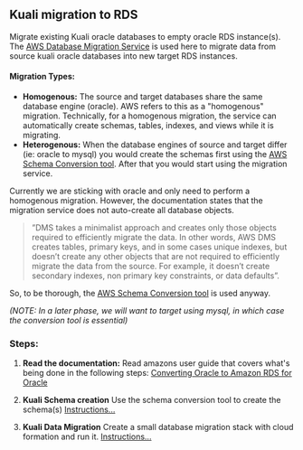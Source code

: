 ## Kuali migration to RDS

Migrate existing Kuali oracle databases to empty oracle RDS instance(s).
The [AWS Database Migration Service](https://docs.aws.amazon.com/dms/latest/userguide/Welcome.html) is used here to migrate data from source kuali oracle databases into new target RDS instances.

#### Migration Types:

- **Homogenous:** The source and target databases share the same database engine (oracle). AWS refers to this as a "homogenous" migration.
  Technically, for a homogenous migration, the service can automatically create schemas, tables, indexes, and views while it is migrating. 
- **Heterogenous:** When the database engines of source and target differ (ie: oracle to mysql) you would create the schemas first using the [AWS Schema Conversion tool](https://docs.aws.amazon.com/SchemaConversionTool/latest/userguide/CHAP_Welcome.html). After that you would start using the migration service.

Currently we are sticking with oracle and only need to perform a homogenous migration.
However, the documentation states that the migration service does not auto-create all database objects.

> ”DMS takes a minimalist approach and creates only those objects required to efficiently migrate the data. In other words, AWS DMS creates tables, primary keys, and in some cases unique indexes, but doesn’t create any other objects that are not required to efficiently migrate the data from the source. For example, it doesn’t create secondary indexes, non primary key constraints, or data defaults”.

So, to be thorough, the [AWS Schema Conversion tool](https://docs.aws.amazon.com/SchemaConversionTool/latest/userguide/CHAP_Welcome.html) is used anyway.

*(NOTE: In a later phase, we will want to target using mysql, in which case the conversion tool is essential)*

### Steps:

1. **Read the documentation:**
   Read amazons user guide that covers what's being done in the following steps: [Converting Oracle to Amazon RDS for Oracle](https://docs.aws.amazon.com/SchemaConversionTool/latest/userguide/CHAP_Source.Oracle.ToRDSOracle.html)

5. **Kuali Schema creation**
   Use the schema conversion tool to create the schema(s)
   [Instructions...](sct/README.md)

6. **Kuali Data Migration**
   Create a small database migration stack with cloud formation and run it.
   [Instructions...](dms/README.md)


